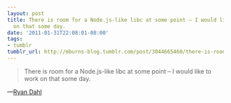 ```yaml
---
layout: post
title: There is room for a Node.js-like libc at some point – I would like to work
  on that some day.
date: '2011-01-31T22:08:01-08:00'
tags:
- tumblr
tumblr_url: http://mburns-blog.tumblr.com/post/3044665460/there-is-room-for-a-nodejs-like-libc-at-some
---
```

<blockquote>There is room for a Node.js-like libc at some point – I would like to work on that some day.</blockquote>&#8212;<a href="http://bostinnovation.com/2011/01/31/node-js-interview-4-questions-with-creator-ryan-dahl/">Ryan Dahl</a>
